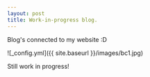 ```yaml
---
layout: post
title: Work-in-progress blog.
---
```


Blog's connected to my website :D

![_config.yml]({{ site.baseurl }}/images/bc1.jpg)

Still work in progress!